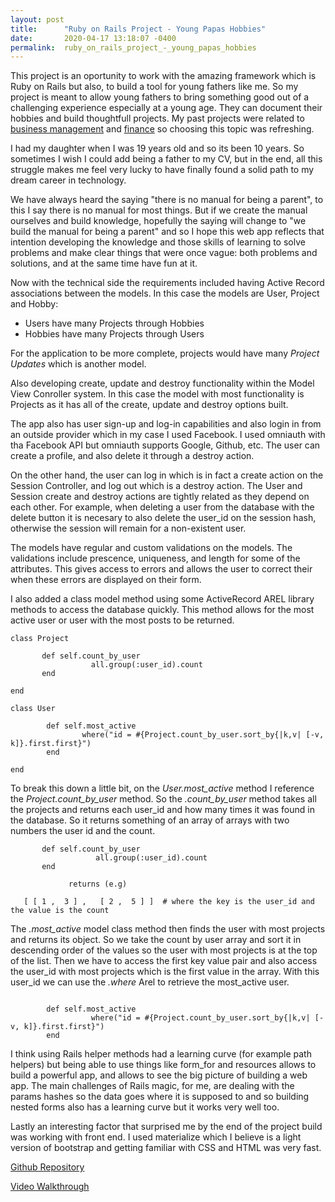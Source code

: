 ```yaml
---
layout: post
title:      "Ruby on Rails Project - Young Papas Hobbies"
date:       2020-04-17 13:18:07 -0400
permalink:  ruby_on_rails_project_-_young_papas_hobbies
---
```



This project is an oportunity to work with the amazing framework which is Ruby on Rails but also, to build a tool for young fathers like me. So my project is meant to allow young fathers to bring something good out of a challenging experience especially at a young age. They can document their hobbies and build thoughtfull projects. My past projects were related to [business management](https://santiagosalazarpavajeau.github.io/sinatra_cms_portfolio_project_task-process_log) and [finance](https://santiagosalazarpavajeau.github.io/financial_analysis_cli) so choosing this topic was refreshing.

I had my daughter when I was 19 years old and so its been 10 years. So sometimes I wish I could add being a father to my CV, but in the end, all this struggle makes me feel very lucky to have finally found a solid path to my dream career in technology.

We have always heard the saying "there is no manual for being a parent", to this I say there is no manual for most things. But if we create the manual ourselves and build knowledge, hopefully the saying will change to "we build the manual for being a parent" and so I hope this web app reflects that intention developing the knowledge and those skills of learning to solve problems and make clear things that were once vague: both problems and solutions, and at the same time have fun at it.

Now with the technical side the requirements included having Active Record associations between the models. In this case the models are User, Project and Hobby:

* Users have many Projects through Hobbies
* Hobbies have many Projects through Users

For the application to be more complete, projects would have many *Project Updates* which is another model. 

Also developing create, update and destroy functionality within the Model View Conroller system. In this case the model with most functionality is Projects as it has all of the create, update and destroy options built.

The app also has user sign-up and log-in capabilities and also login in from an outside provider which in my case I used Facebook. I used omniauth with tha Facebook API but omniauth supports Google, Github, etc. The user can create a profile, and also delete it through a destroy action. 

On the other hand, the user can log in which is in fact a create action on the Session Controller, and log out which is a destroy action. The User and Session create and destroy actions are tightly related as they depend on each other. For example, when deleting a user from the database with the delete button it is necesary to also delete the user_id on the session hash, otherwise the session will remain for a non-existent user.

The models have regular and custom validations on the models. The validations include prescence, uniqueness, and length for some of the attributes. This gives access to errors and allows the user to correct their when these errors are displayed on their form.

I also added a class model method using some ActiveRecord AREL library methods to access the database quickly. This method allows for the most active user or user with the most posts to be returned. 

```
class Project

       def self.count_by_user
		          all.group(:user_id).count
       end

end

class User

        def self.most_active
                where("id = #{Project.count_by_user.sort_by{|k,v| [-v, k]}.first.first}")
        end

end

```

To break this down a little bit, on the *User.most_active* method I reference the *Project.count_by_user*  method. So the *.count_by_user* method takes all the projects and returns each user_id and how many times it was found in the database. So it returns something of an array of arrays with two numbers the user id and the count.

```
       def self.count_by_user
		           all.group(:user_id).count
       end
			 
			 returns (e.g)
			 
   [ [ 1 ,  3 ] ,   [ 2 ,  5 ] ]  # where the key is the user_id and the value is the count
```

The *.most_active* model class method then finds the user with most projects and returns its object. So we take the count by user array and sort it in descending order of the values so the user with most projects is at the top of the list. Then we have to access the first key value pair and also access the user_id with most projects which is the first value in the array.  With this user_id we can use the *.where* Arel to retrieve the most_active user.

```

        def self.most_active
                  where("id = #{Project.count_by_user.sort_by{|k,v| [-v, k]}.first.first}")
        end

```



I think using Rails helper methods had a learning curve (for example path helpers) but being able to use things like form_for and resources allows to build a powerful app, and allows to see the big picture of building a web app. The main challenges of Rails magic, for me, are dealing with the params hashes so the data goes where it is supposed to and so building nested forms also has a learning curve but it works very well too. 

Lastly an interesting factor that surprised me by the end of the project build was working with front end. I used materialize which I believe is a light version of bootstrap and getting familiar with CSS and HTML was very fast.

[Github Repository](https://github.com/SantiagoSalazarPavajeau/young_papas_hobbies)

[Video Walkthrough](https://youtu.be/1BLh3F6CTUY)

